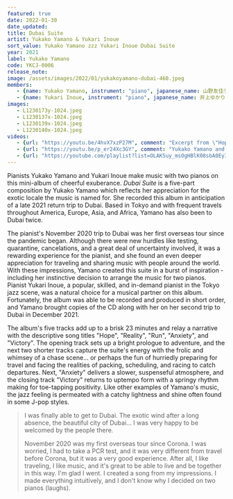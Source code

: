 ```yaml
---
featured: true
date: 2022-01-30
date_updated:
title: Dubai Suite
artist: Yukako Yamano & Yukari Inoue
sort_value: Yukako Yamano zzz Yukari Inoue Dubai Suite
year: 2021
label: Yukako Yamano
code: YKCJ-0006
release_note: 
image: /assets/images/2022/01/yukakoyamano-dubai-460.jpeg
members:
   - {name: Yukako Yamano, instrument: "piano", japanese_name: 山野友佳子, url: "https://yukakoyamano.com/"}
   - {name: Yukari Inoue, instrument: "piano", japanese_name: 井上ゆかり, url: "https://www.inoueyukari.com/"}
images:
   - L1230173y-1024.jpeg
   - L1230137x-1024.jpeg
   - L1230139x-1024.jpeg
   - L1230140x-1024.jpeg
videos: 
   - {url: "https://youtu.be/4hvX7xzP27M", comment: "Excerpt from \"Hope\", the opening track on this album"}
   - {url: "https://youtu.be/p_er24Xc3GY", comment: "Yukako Yamano and Yukari Inoue playing piano duet live in 2019"}
   - {url: "https://youtube.com/playlist?list=OLAK5uy_msOgHBlK08sbA0EyIiAuqh6a8jCRD1Tfw", comment: "An audio playlist of the sngs from \"Dubai Suite\"	"}
---
```


Pianists Yukako Yamano and Yukari Inoue make music with two pianos on this mini-album of cheerful exuberance. *Dubai Suite* is a five-part composition by Yukako Yamano which reflects her appreciation for the exotic locale the music is named for. She recorded this album in anticipation of a late 2021 return trip to Dubai. Based in Tokyo and with frequent travels throughout America, Europe, Asia, and Africa, Yamano has also been to Dubai twice.

The pianist's November 2020 trip to Dubai was her first overseas tour since the pandemic began. Although there were new hurdles like testing, quarantine, cancelations, and a great deal of uncertainty involved, it was a rewarding experience for the pianist, and she found an even deeper appreciation for traveling and sharing music with people around the world. With these impressions, Yamano created this suite in a burst of inspiration - including her instinctive decision to arrange the music for two pianos. Pianist Yukari Inoue, a popular, skilled, and in-demand pianist in the Tokyo jazz scene, was a natural choice for a musical partner on this album. Fortunately, the album was able to be recorded and produced in short order, and Yamano brought copies of the CD along with her on her second trip to Dubai in December 2021.

The album's five tracks add up to a brisk 23 minutes and relay a narrative with the descriptive song titles "Hope", "Reality", "Run", "Anxiety", and "Victory". The opening track sets up a bright prologue to adventure, and the next two shorter tracks capture the suite's energy with the frolic and whimsey of a chase scene... or perhaps the fun of hurriedly preparing for travel and facing the realities of packing, scheduling, and racing to catch departures. Next, "Anxiety" delivers a slower, suspenseful atmosphere, and the closing track "Victory" returns to uptempo form with a springy rhythm making for toe-tapping positivity. Like other examples of Yamano's music, the jazz feeling is permeated with a catchy lightness and shine often found in some J-pop styles.

> I was finally able to get to Dubai.  The exotic wind after a long absence, the beautiful city of Dubai...  I was very happy to be welcomed by the people there.
>
> November 2020 was my first overseas tour since Corona. I was worried, I had to take a PCR test, and it was very different from travel before Corona, but it was a very good experience. After all, I like traveling, I like music, and it's great to be able to live and be together in this way. I'm glad I went. I created a song from my impressions. I made everything intuitively, and I don't know why I decided on two pianos (laughs). 


